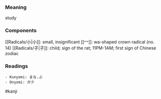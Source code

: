 ### Meaning

study

### Components

[[Radicals/小|小]]: small, insignificant [[冖]]: wa-shaped crown radical (no. 14) [[Radicals/子|子]]: child; sign of the rat; 11PM-1AM; first sign of Chinese zodiac

### Readings

```
- Kunyomi: まな.ぶ
- Onyomi: ガク
```

#kanji